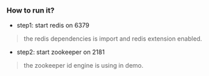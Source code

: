 ### How to run it?

- step1: start redis on 6379
 > the redis dependencies is import and redis extension enabled.

- step2: start zookeeper on 2181
> the zookeeper id engine is using in demo.